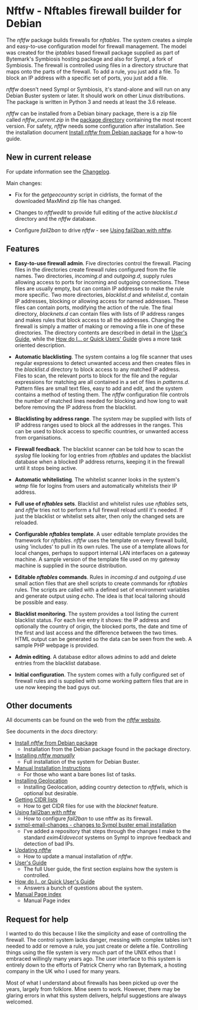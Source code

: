 # Nftfw - Nftables firewall builder for Debian

The _nftfw_ package builds firewalls for _nftables_. The system creates a simple and easy-to-use configuration model for firewall management. The model was created for the _iptables_ based firewall package supplied as part of Bytemark's Symbiosis hosting package and also for Sympl, a fork of Symbiosis. The firewall is controlled using files in a directory structure that maps onto the parts of the firewall. To add a rule, you just add a file. To block an IP address with a specific set of ports, you just add a file.

_nftfw_ doesn't need Sympl or Symbiosis, it's stand-alone and will run on any Debian Buster system or later. It should work on other Linux distributions. The package is written in Python 3 and needs at least the 3.6 release.

_nftfw_ can be installed from a Debian binary package, there is a zip file called _nftfw_current.zip_ in the [package directory](https://github.com/pcollinson/nftfw/blob/master/package) containing the most recent version. For safety, _nftfw_ needs some configuration after installation. See the installation document [Install _nftfw_ from Debian package](docs/Debian_package_install.md) for a how-to guide.

## New in current release

For update information see the [Changelog](https://github.com/pcollinson/nftfw/blob/master/ChangeLog).

Main changes:

- Fix for the _getgeocountry_ script in cidrlists, the format of the downloaded MaxMind zip file has changed.

- Changes to _nftfwedit_ to provide full editing of the active _blacklist.d_ directory and the _nftfw_ database.

- Configure _fail2ban_ to drive _nftfw_ - see [Using fail2ban with nftfw](docs/Using-fail2ban-with-nftfw.md).

## Features

- **Easy-to-use firewall admin**.  Five directories control the firewall. Placing files in the directories create firewall rules configured from the file names. Two directories, _incoming.d_ and _outgoing.d_, supply rules allowing access to ports for incoming and outgoing connections. These files are usually empty, but can contain IP addresses to make the rule more specific. Two more directories, _blacklist.d_ and _whitelist.d_, contain IP addresses, blocking or allowing access for named addresses. These files can contain ports, modifying the action of the rule. The final directory, _blacknets.d_ can contain files with lists of IP address ranges and makes rules that block access to all the addresses. Changing the firewall is simply a matter of making or removing a file in one of these directories. The directory contents are described in detail in the [User's Guide](docs/Users_Guide.md), while the [How do I... or Quick Users' Guide](docs/How_do_I.md) gives a more task oriented description.

- **Automatic blacklisting**. The system contains a log file scanner that uses regular expressions to detect unwanted access and then creates files in the _blacklist.d_ directory to block access to any matched IP address. Files to scan, the relevant ports to block for the file and the regular expressions for matching are all contained in a set of files in _patterns.d_. Pattern files are small text files, easy to add and edit,  and the system contains a method of testing them. The _nftfw_ configuration file controls the number of matched lines needed for blocking and how long to wait before removing the IP address from the blacklist.

- **Blacklisting by address range**. The system may be supplied with lists of IP address ranges used to block all the addresses in the ranges. This can be used to block access to specific countries, or unwanted access from organisations.

- **Firewall feedback**.  The blacklist scanner can be told how to scan the _syslog_ file looking for log entries from _nftables_ and updates the blacklist database when a blocked IP address returns, keeping it in the firewall until it stops being active.

- **Automatic whitelisting**. The whitelist scanner looks in the system's _wtmp_ file for logins from users and automatically whitelists their IP address.

- **Full use of _nftables_ sets**. Blacklist and whitelist rules use _nftables_ sets, and _nftfw_ tries not to perform a full firewall reload until it's needed. If just the blacklist or whitelist sets alter, then only the changed sets are reloaded.

- **Configurable _nftables_ template**. A user editable template provides the framework for _nftables_. _nftfw_ uses the template on every firewall build, using 'includes' to pull in its own rules. The use of a template allows for local changes, perhaps to support internal LAN interfaces on a gateway machine. A sample version of the template file used on my gateway machine is supplied in the source distribution.

- **Editable _nftables_ commands**.  Rules in _incoming.d_ and _outgoing.d_ use small action files that are shell scripts to create commands for _nftables_ rules. The scripts are called with a defined set of environment variables and generate output using _echo_. The idea is that local tailoring should be possible and easy.

- **Blacklist monitoring**. The system provides a tool listing the current blacklist status. For each live entry it shows: the IP address and optionally the country of origin, the blocked ports, the date and time of the first and last access and the difference between the two times. HTML output can be generated so the data can be seen from the web. A sample PHP webpage is provided.

- **Admin editing**. A database editor allows admins to add and delete entries from the blacklist database.

- **Initial configuration**. The system comes with a fully configured set of firewall rules and is supplied with some working pattern files that are  in use now keeping the bad guys out.

## Other documents

All documents can be found on the web from the [_nftfw_ website](https://nftfw.uk).

See documents in the _docs_ directory:

- [Install _nftfw_ from Debian package](docs/Debian_package_install.md)
  - Installation from the Debian package found in the package directory.
- [Installing _nftfw manually_](docs/Installation.md)
  - Full installation of the system for Debian Buster.
- [Manual Installation Instructions](docs/Installation-Instructions.md)
  - For those who want a bare bones list of tasks.
- [Installing Geolocation](docs/Installing-GeoLocation.md)
  - Installing Geolocation, adding country detection to _nftfwls_, which is optional but desirable.
- [Getting CIDR lists](docs/Getting-cidr-lists.md)
  - How to get CIDR files for use with the _blacknet_ feature.
- [Using fail2ban with nftfw](docs/Using-fail2ban-with-nftfw.md)
  - How to configure _fail2ban_ to use nftfw as its firewall.
- [sympl-email-changes - changes to Sympl buster email installation](https://github.com/pcollinson/sympl-email-changes)
  - I've added a repository that steps through the changes I make to the standard _exim4_/_dovecot_ systems on Sympl to improve feedback and detection of bad IPs.
- [Updating _nftfw_](docs/Updating-nftfw.md)
  - How to update a manual installation of _nftfw_.
- [User's Guide](docs/Users_Guide.md)
  - The full User guide, the first section explains how the system is controlled.
- [How do I.. or Quick User's Guide](docs/How_do_I.md)
  - Answers a bunch of questions about the system.
- [Manual Page index](docs/man/index.md)
  - Manual Page index


## Request for help

I wanted to do this because I like the simplicity and ease of controlling the firewall. The control system lacks danger,  messing with complex tables isn't needed to add or remove a rule, you just create or delete a file.  Controlling things using the file system is very much part of the UNIX ethos that I embraced willingly many years ago. The user interface to this system is entirely down to the efforts of Patrick Cherry who ran Bytemark, a hosting company in the UK who I used for many years.

Most of what I understand about firewalls has been picked up over the years, largely from folklore. Mine seem to work. However, there may be glaring errors in what this system delivers, helpful suggestions are always welcomed.
